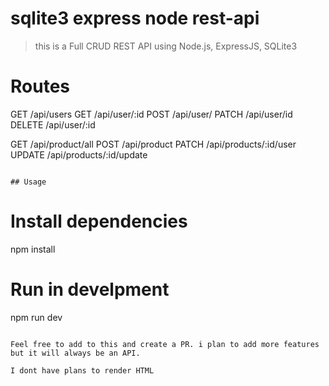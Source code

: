 # sqlite3 express node rest-api

> this is a Full CRUD REST API using Node.js, ExpressJS, SQLite3


# Routes
GET      /api/users
GET     /api/user/:id
POST     /api/user/
PATCH     /api/user/id
DELETE   /api/user/:id


GET      /api/product/all
POST     /api/product
PATCH      /api/products/:id/user
UPDATE      /api/products/:id/update



```

## Usage

```
# Install dependencies
npm install


# Run in develpment
npm run dev


```

Feel free to add to this and create a PR. i plan to add more features but it will always be an API. 

I dont have plans to render HTML
